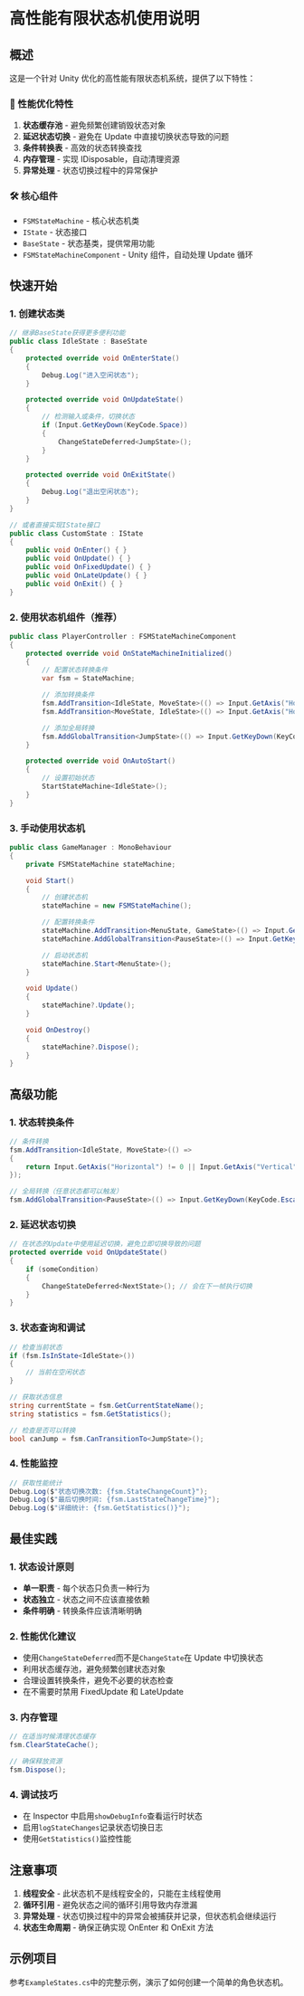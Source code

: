 # 高性能有限状态机使用说明

## 概述

这是一个针对 Unity 优化的高性能有限状态机系统，提供了以下特性：

### 🚀 性能优化特性

1. **状态缓存池** - 避免频繁创建销毁状态对象
2. **延迟状态切换** - 避免在 Update 中直接切换状态导致的问题
3. **条件转换表** - 高效的状态转换查找
4. **内存管理** - 实现 IDisposable，自动清理资源
5. **异常处理** - 状态切换过程中的异常保护

### 🛠️ 核心组件

- `FSMStateMachine` - 核心状态机类
- `IState` - 状态接口
- `BaseState` - 状态基类，提供常用功能
- `FSMStateMachineComponent` - Unity 组件，自动处理 Update 循环

## 快速开始

### 1. 创建状态类

```csharp
// 继承BaseState获得更多便利功能
public class IdleState : BaseState
{
    protected override void OnEnterState()
    {
        Debug.Log("进入空闲状态");
    }

    protected override void OnUpdateState()
    {
        // 检测输入或条件，切换状态
        if (Input.GetKeyDown(KeyCode.Space))
        {
            ChangeStateDeferred<JumpState>();
        }
    }

    protected override void OnExitState()
    {
        Debug.Log("退出空闲状态");
    }
}

// 或者直接实现IState接口
public class CustomState : IState
{
    public void OnEnter() { }
    public void OnUpdate() { }
    public void OnFixedUpdate() { }
    public void OnLateUpdate() { }
    public void OnExit() { }
}
```

### 2. 使用状态机组件（推荐）

```csharp
public class PlayerController : FSMStateMachineComponent
{
    protected override void OnStateMachineInitialized()
    {
        // 配置状态转换条件
        var fsm = StateMachine;

        // 添加转换条件
        fsm.AddTransition<IdleState, MoveState>(() => Input.GetAxis("Horizontal") != 0);
        fsm.AddTransition<MoveState, IdleState>(() => Input.GetAxis("Horizontal") == 0);

        // 添加全局转换
        fsm.AddGlobalTransition<JumpState>(() => Input.GetKeyDown(KeyCode.Space));
    }

    protected override void OnAutoStart()
    {
        // 设置初始状态
        StartStateMachine<IdleState>();
    }
}
```

### 3. 手动使用状态机

```csharp
public class GameManager : MonoBehaviour
{
    private FSMStateMachine stateMachine;

    void Start()
    {
        // 创建状态机
        stateMachine = new FSMStateMachine();

        // 配置转换条件
        stateMachine.AddTransition<MenuState, GameState>(() => Input.GetKeyDown(KeyCode.Return));
        stateMachine.AddGlobalTransition<PauseState>(() => Input.GetKeyDown(KeyCode.Escape));

        // 启动状态机
        stateMachine.Start<MenuState>();
    }

    void Update()
    {
        stateMachine?.Update();
    }

    void OnDestroy()
    {
        stateMachine?.Dispose();
    }
}
```

## 高级功能

### 1. 状态转换条件

```csharp
// 条件转换
fsm.AddTransition<IdleState, MoveState>(() =>
{
    return Input.GetAxis("Horizontal") != 0 || Input.GetAxis("Vertical") != 0;
});

// 全局转换（任意状态都可以触发）
fsm.AddGlobalTransition<PauseState>(() => Input.GetKeyDown(KeyCode.Escape));
```

### 2. 延迟状态切换

```csharp
// 在状态的Update中使用延迟切换，避免立即切换导致的问题
protected override void OnUpdateState()
{
    if (someCondition)
    {
        ChangeStateDeferred<NextState>(); // 会在下一帧执行切换
    }
}
```

### 3. 状态查询和调试

```csharp
// 检查当前状态
if (fsm.IsInState<IdleState>())
{
    // 当前在空闲状态
}

// 获取状态信息
string currentState = fsm.GetCurrentStateName();
string statistics = fsm.GetStatistics();

// 检查是否可以转换
bool canJump = fsm.CanTransitionTo<JumpState>();
```

### 4. 性能监控

```csharp
// 获取性能统计
Debug.Log($"状态切换次数: {fsm.StateChangeCount}");
Debug.Log($"最后切换时间: {fsm.LastStateChangeTime}");
Debug.Log($"详细统计: {fsm.GetStatistics()}");
```

## 最佳实践

### 1. 状态设计原则

- **单一职责** - 每个状态只负责一种行为
- **状态独立** - 状态之间不应该直接依赖
- **条件明确** - 转换条件应该清晰明确

### 2. 性能优化建议

- 使用`ChangeStateDeferred`而不是`ChangeState`在 Update 中切换状态
- 利用状态缓存池，避免频繁创建状态对象
- 合理设置转换条件，避免不必要的状态检查
- 在不需要时禁用 FixedUpdate 和 LateUpdate

### 3. 内存管理

```csharp
// 在适当时候清理状态缓存
fsm.ClearStateCache();

// 确保释放资源
fsm.Dispose();
```

### 4. 调试技巧

- 在 Inspector 中启用`showDebugInfo`查看运行时状态
- 启用`logStateChanges`记录状态切换日志
- 使用`GetStatistics()`监控性能

## 注意事项

1. **线程安全** - 此状态机不是线程安全的，只能在主线程使用
2. **循环引用** - 避免状态之间的循环引用导致内存泄漏
3. **异常处理** - 状态切换过程中的异常会被捕获并记录，但状态机会继续运行
4. **状态生命周期** - 确保正确实现 OnEnter 和 OnExit 方法

## 示例项目

参考`ExampleStates.cs`中的完整示例，演示了如何创建一个简单的角色状态机。

